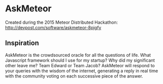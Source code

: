 # AskMeteor
Created during the 2015 Meteor Distributed Hackathon: http://devpost.com/software/askmeteor-8pjgfy

## Inspiration
AskMeteor is the crowdsourced oracle for all the questions of life. What Javascript framework should I use for my startup? Why did my significant other leave me? Team Edward or Team Jacob? AskMeteor will respond to your queries with the wisdom of the internet, generating a reply in real time with the community voting on each successive piece of the answer.
